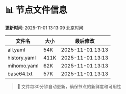 # 📊 节点文件信息

**更新时间**: 2025-11-01 13:13:09 北京时间

| 文件名 | 大小 | 最后修改 |
|--------|------|----------|
| all.yaml | 54K | 2025-11-01 13:13 |
| history.yaml | 411K | 2025-11-01 13:13 |
| mihomo.yaml | 62K | 2025-11-01 13:13 |
| base64.txt | 57K | 2025-11-01 13:13 |

> 🔄 文件每30分钟自动更新，确保节点的新鲜度和可用性
